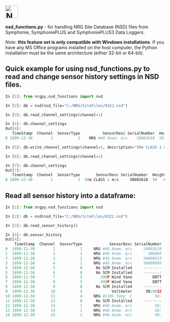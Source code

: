 # <img alt="NRGPy" src="https://www.nrgsystems.com/mysite/images/logo.png?v=3" height="40">

__nsd_functions.py__ - for handling NRG Site Database (NSD) files from Symphonie, SymphoniePLUS and SymphoniePLUS3 Data Loggers.

_Note_: __this feature set is only compatible with Windows installations__. If you have any MS Office programs installed on the host computer, the Python installation must be the same architecture (either 32-bit or 64-bit).

## Quick example for using nsd_functions.py to read and change sensor history settings in NSD files.
``` python
In [1]: from nrgpy.nsd_functions import nsd

In [2]: db = nsd(nsd_file="C:/NRG/SiteFiles/0322.nsd")

In [3]: db.read_channel_settings(channel=1)

In [4]: db.channel_settings
Out[4]: 
   TimeStamp  Channel  SensorType          SensorDesc SerialNumber  Height  ScaleFactor  Offset  PrintPrecision Units SensorDetail SensorNotes
0 1899-12-30        1           1    NRG #40 Anem. m/s    SN002618  50   m        0.766   0.332               1   m/s

In [5]: db.write_channel_settings(channel=1, description="50m CLASS 1 m/s", scale_factor=1, offset=1)

In [6]: db.read_channel_settings(channel=1)

In [7]: db.channel_settings
Out[7]: 
   TimeStamp  Channel  SensorType       SensorDesc SerialNumber  Height  ScaleFactor  Offset  PrintPrecision Units SensorDetail SensorNotes
0 1899-12-30        1           1  50m CLASS 1 m/s     SN002618  50   m          1.0     1.0               1   m/s
```

## Read all sensor history into a dataframe:

```python
In [1]: from nrgpy.nsd_functions import nsd

In [2]: db = nsd(nsd_file="C:/NRG/SiteFiles/0322.nsd")

In [3]: db.read_sensor_history()

In [4]: db.sensor_history
Out[4]: 
    TimeStamp  Channel  SensorType            SensorDesc SerialNumber  Height  ScaleFactor   Offset  PrintPrecision  Units SensorDetail SensorNotes
0  1899-12-30        1           1     NRG #40 Anem. m/s     SN002618  50   m        1.000    1.000               1    m/s
1  1899-12-30        2           1     NRG #40 Anem. m/s       SN0066  50   m        0.759    0.365               1    m/s
2  1899-12-30        3           1     NRG #40 Anem. m/s     SN006613  22   m        0.758    0.386               1    m/s
3  1899-12-30        4           1     NRG #40 Anem. m/s     SN000009  22   m        0.762    0.370               1    m/s
4  1899-12-30        5           0      No SCM Installed     --------  ------        0.000    0.000               0  -----
5  1899-12-30        6           0      No SCM Installed     --------  ------        0.000    0.000               0  -----
6  1899-12-30        7           3        200P Wind Vane         DBTT  46   m        0.351  305.000               0    deg
7  1899-12-30        8           3        200P Wind Vane         DBTT  20   m        0.351  305.000               0    deg
8  1899-12-30        9           0      No SCM Installed     --------  ------        0.000    0.000               0  -----
9  1899-12-30       10           4             Voltmeter      SN:0032  3    m        0.021    0.000               1      v
10 1899-12-30       11           4     NRG #110S Temp  C          SN:       0        0.136  -86.381               1      C
11 1899-12-30       12           0      No SCM Installed     --------  ------        0.000    0.000               0  -----
12 1899-12-30       13           1     NRG #40 Anem. m/s          SN:       m        0.765    0.350               1    m/s
13 1899-12-30       14           1     NRG #40 Anem. m/s          SN:       m        0.765    0.350               1    m/s
14 1899-12-30       15           1     NRG #40 Anem. m/s          SN:       m        0.765    0.350               1    m/s

```